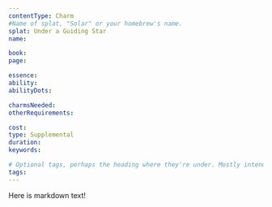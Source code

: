 ```yaml
---
contentType: Charm
#Name of splat, "Solar" or your homebrew's name.
splat: Under a Guiding Star
name:

book:
page:

essence:
ability:
abilityDots:

charmsNeeded:
otherRequirements:

cost:
type: Supplemental
duration:
keywords:

# Optional tags, perhaps the heading where they're under. Mostly intended for my own uses
tags:
---
```


Here is markdown text!
